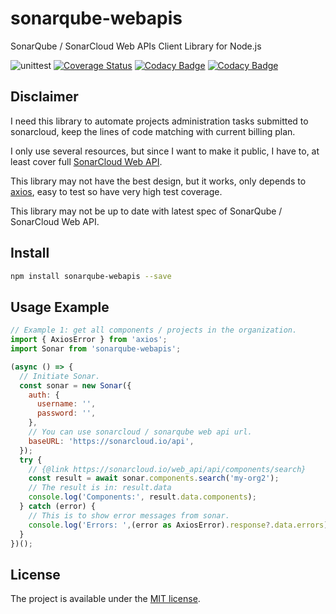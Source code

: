 # sonarqube-webapis
SonarQube / SonarCloud Web APIs Client Library for Node.js

![unittest](https://github.com/andreyunugro/sonarqube-webapis/actions/workflows/unittest.yml/badge.svg)
[![Coverage Status](https://coveralls.io/repos/github/andreyunugro/sonarqube-webapis/badge.svg?branch=main)](https://coveralls.io/github/andreyunugro/sonarqube-webapis?branch=main)
[![Codacy Badge](https://app.codacy.com/project/badge/Coverage/5111351fa0ea469cba7c8cf1f7d96400)](https://www.codacy.com/gh/andreyunugro/sonarqube-webapis/dashboard?utm_source=github.com&amp;utm_medium=referral&amp;utm_content=andreyunugro/sonarqube-webapis&amp;utm_campaign=Badge_Coverage)
[![Codacy Badge](https://app.codacy.com/project/badge/Grade/5111351fa0ea469cba7c8cf1f7d96400)](https://www.codacy.com/gh/andreyunugro/sonarqube-webapis/dashboard?utm_source=github.com&amp;utm_medium=referral&amp;utm_content=andreyunugro/sonarqube-webapis&amp;utm_campaign=Badge_Grade)

## Disclaimer
I need this library to automate projects administration tasks submitted to sonarcloud, keep the lines of code matching with current billing plan.

I only use several resources, but since I want to make it public, I have to, at least cover full [SonarCloud Web API](https://sonarcloud.io/web_api/).

This library may not have the best design, but it works, only depends to [axios](https://www.npmjs.com/package/axios), easy to test so have very high test coverage.

This library may not be up to date with latest spec of SonarQube / SonarCloud Web API.

## Install
```sh
npm install sonarqube-webapis --save
```

## Usage Example
```js
// Example 1: get all components / projects in the organization.
import { AxiosError } from 'axios';
import Sonar from 'sonarqube-webapis';

(async () => {
  // Initiate Sonar.
  const sonar = new Sonar({
    auth: {
      username: '',
      password: '',
    },
    // You can use sonarcloud / sonarqube web api url.
    baseURL: 'https://sonarcloud.io/api',
  });
  try {
    // {@link https://sonarcloud.io/web_api/api/components/search}
    const result = await sonar.components.search('my-org2');
    // The result is in: result.data
    console.log('Components:', result.data.components);
  } catch (error) {
    // This is to show error messages from sonar.
    console.log('Errors: ',(error as AxiosError).response?.data.errors);
  }
})();
```

## License
The project is available under the [MIT license](https://tldrlegal.com/license/mit-license).